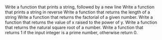 Write a function that prints a string, followed by a new line
Write a function that prints a string in reverse
Write a function that returns the length of a string
Write a function that returns the factorial of a given number.
Write a function that returns the value of x raised to the power of y.
Write a function that returns the natural square root of a number.
Write a function that returns 1 if the input integer is a prime number, otherwise return 0.
